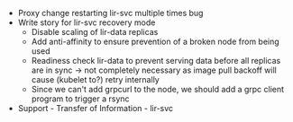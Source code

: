 - Proxy change restarting lir-svc multiple times bug 
- Write story for lir-svc recovery mode
	- Disable scaling of lir-data replicas
	- Add anti-affinity to ensure prevention of a broken node from being used
	- Readiness check lir-data to prevent serving data before all replicas are in sync -> not completely necessary as image pull backoff will cause (kubelet to?) retry internally
	- Since we can't add grpcurl to the node, we should add a grpc client program to trigger a rsync
- Support - Transfer of Information - lir-svc